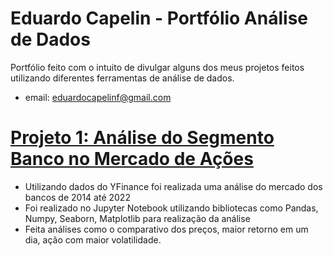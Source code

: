 # Eduardo Capelin - Portfólio Análise de Dados
 Portfólio feito com o intuito de divulgar alguns dos meus projetos feitos utilizando diferentes ferramentas de análise de dados.
- email: eduardocapelinf@gmail.com

# [Projeto 1: Análise do Segmento Banco no Mercado de Ações](https://github.com/ducapelin/ds_stock_bank)
* Utilizando dados do YFinance foi realizada uma análise do mercado dos bancos de 2014 até 2022
* Foi realizado no Jupyter Notebook utilizando bibliotecas como Pandas, Numpy, Seaborn, Matplotlib para realização da análise
* Feita análises como o comparativo dos preços, maior retorno em um dia, ação com maior volatilidade.
